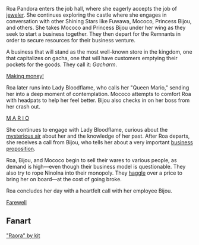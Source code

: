<!-- title: Roa Pandora -->
<!-- status: Alive -->

Roa Pandora enters the job hall, where she eagerly accepts the job of [jeweler](https://www.youtube.com/live/zmRDeC_aJUM?si=jFDNWI_EmN9S-nyd&t=1890). She continues exploring the castle where she engages in conversation with other Shining Stars like Fuwawa, Mococo, Princess Bijou, and others. She takes Mococo and Princess Bijou under her wing as they seek to start a business together. They then depart for the Remnants in order to secure resources for their business venture.

A business that will stand as the most well-known store in the kingdom, one that capitalizes on gacha, one that will have customers emptying their pockets for the goods. They call it: _Gacharm_.

[Making money!](#embed:https://www.youtube.com/live/zmRDeC_aJUM?t=4400s)

Roa later runs into Lady Bloodflame, who calls her "Queen Mario," sending her into a deep moment of contemplation. Mococo attempts to comfort Roa with headpats to help her feel better. Bijou also checks in on her boss from her crash out.

[M A R I O](#embed:https://www.youtube.com/live/zmRDeC_aJUM?t=4844s)

She continues to engage with Lady Bloodflame, curious about the [mysterious air](https://www.youtube.com/live/zmRDeC_aJUM?si=lv4_37Z3C-neG7Fs&t=6615) about her and the knowledge of her past. After Roa departs, she receives a call from Bijou, who tells her about a very important [business proposition](https://www.youtube.com/live/zmRDeC_aJUM?si=FyLgQ_zBtSf6EpCZ&t=7104).

Roa, Bijou, and Mococo begin to sell their wares to various people, as demand is high—even though their business model is questionable. They also try to rope NinoIna into their monopoly. They [haggle](https://www.youtube.com/live/zmRDeC_aJUM?t=10740s) over a price to bring her on board—at the cost of going broke.

Roa concludes her day with a heartfelt call with her employee Bijou.

[Farewell](#embed:https://www.youtube.com/live/zmRDeC_aJUM?si=czHTmms2vxXnctbm)

## Fanart

["Raora" by kit](https://x.com/quartzquadrant/status/1902200030980649355)